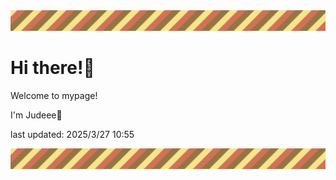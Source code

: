 <!-- Header image -->
<img src="./pokemon/pokemon_4.png" width="1000">

# Hi there!👋

Welcome to mypage!

I'm Judeee🐷

last updated: 2025/3/27 10:55

<!-- Footer image -->
<img src="./pokemon/pokemon_4.png" width="1000">
